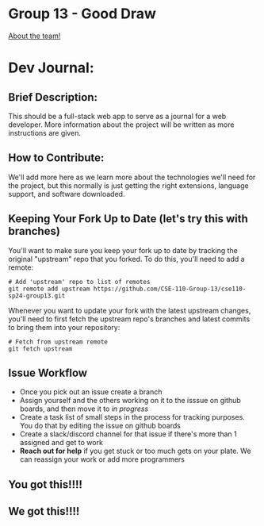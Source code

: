 # Group 13 - Good Draw
[About the team!](/admin/team.md)

# Dev Journal:

## Brief Description:  
This should be a full-stack web app to serve as a journal for a web developer. More information about the project will be written as more instructions are given.
## How to Contribute: 
We'll add more here as we learn more about the technologies we'll need for the project, but this normally is just getting the right extensions, language support, and software downloaded.

## Keeping Your Fork Up to Date (let's try this with branches)
You'll want to make sure you keep your fork up to date by tracking the original "upstream" repo that you forked. To do this, you'll need to add a remote:

```shell
# Add 'upstream' repo to list of remotes
git remote add upstream https://github.com/CSE-110-Group-13/cse110-sp24-group13.git
```

Whenever you want to update your fork with the latest upstream changes, you'll need to first fetch the upstream repo's branches and latest commits to bring them into your repository:
```shell
# Fetch from upstream remote
git fetch upstream
```
## Issue Workflow

- Once you pick out an issue create a branch  
- Assign yourself and the others working on it to the isssue on github boards, and then move it to _in progress_
- Create a task list of small steps in the process for tracking purposes. You do that by editing the issue on github boards
- Create a slack/discord channel for that issue if there's more than 1 assigned and get to work
- **Reach out for help** if you get stuck or too much gets on your plate. We can reassign your work or add more programmers

## You got this!!!!
## We got this!!!!
